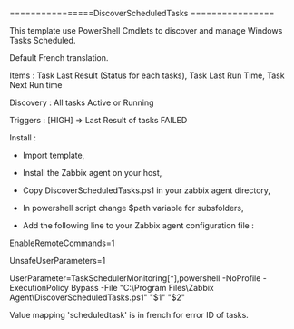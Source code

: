 ================DiscoverScheduledTasks ================


This template use PowerShell Cmdlets to discover and manage Windows Tasks Scheduled. 

Default French translation.

Items : Task Last Result (Status for each tasks), Task Last Run Time, Task Next Run time

Discovery : All tasks Active or Running

Triggers : [HIGH] => Last Result of tasks FAILED



Install : 

- Import template,

- Install the Zabbix agent on your host,

- Copy DiscoverScheduledTasks.ps1 in your zabbix agent directory,

- In powershell script change $path variable for subsfolders,

- Add the following line to your Zabbix agent configuration file : 

EnableRemoteCommands=1

UnsafeUserParameters=1  

UserParameter=TaskSchedulerMonitoring[*],powershell -NoProfile -ExecutionPolicy Bypass -File "C:\Program Files\Zabbix Agent\DiscoverScheduledTasks.ps1" "$1" "$2"

Value mapping 'scheduledtask' is in french for error ID of tasks.

